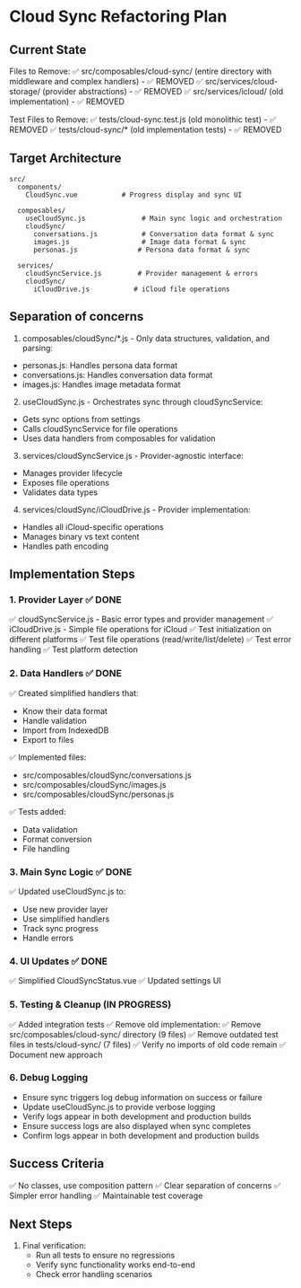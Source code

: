 # Cloud Sync Refactoring Plan

## Current State
Files to Remove:
✅ src/composables/cloud-sync/ (entire directory with middleware and complex handlers) - ✅ REMOVED
✅ src/services/cloud-storage/ (provider abstractions) - ✅ REMOVED
✅ src/services/icloud/ (old implementation) - ✅ REMOVED

Test Files to Remove:
✅ tests/cloud-sync.test.js (old monolithic test) - ✅ REMOVED
✅ tests/cloud-sync/* (old implementation tests) - ✅ REMOVED

## Target Architecture
```
src/
  components/
    CloudSync.vue           # Progress display and sync UI
  
  composables/
    useCloudSync.js              # Main sync logic and orchestration 
    cloudSync/
      conversations.js           # Conversation data format & sync
      images.js                  # Image data format & sync
      personas.js               # Persona data format & sync
  
  services/
    cloudSyncService.js         # Provider management & errors
    cloudSync/
      iCloudDrive.js           # iCloud file operations
```

## Separation of concerns

1. composables/cloudSync/*.js - Only data structures, validation, and parsing:
  - personas.js: Handles persona data format
  - conversations.js: Handles conversation data format
  - images.js: Handles image metadata format

2. useCloudSync.js - Orchestrates sync through cloudSyncService:
  - Gets sync options from settings
  - Calls cloudSyncService for file operations
  - Uses data handlers from composables for validation

3. services/cloudSyncService.js - Provider-agnostic interface:
  - Manages provider lifecycle
  - Exposes file operations
  - Validates data types

4. services/cloudSync/iCloudDrive.js - Provider implementation:
  - Handles all iCloud-specific operations
  - Manages binary vs text content
  - Handles path encoding

## Implementation Steps

### 1. Provider Layer ✅ DONE
✅ cloudSyncService.js - Basic error types and provider management
✅ iCloudDrive.js - Simple file operations for iCloud
✅ Test initialization on different platforms
✅ Test file operations (read/write/list/delete)
✅ Test error handling
✅ Test platform detection

### 2. Data Handlers ✅ DONE
✅ Created simplified handlers that:
- Know their data format
- Handle validation
- Import from IndexedDB 
- Export to files

✅ Implemented files:
- src/composables/cloudSync/conversations.js
- src/composables/cloudSync/images.js  
- src/composables/cloudSync/personas.js

✅ Tests added:
- Data validation
- Format conversion
- File handling

### 3. Main Sync Logic ✅ DONE
✅ Updated useCloudSync.js to:
- Use new provider layer
- Use simplified handlers
- Track sync progress
- Handle errors

### 4. UI Updates ✅ DONE
✅ Simplified CloudSyncStatus.vue
✅ Updated settings UI

### 5. Testing & Cleanup (IN PROGRESS)
✅ Added integration tests
✅ Remove old implementation:
  ✅ Remove src/composables/cloud-sync/ directory (9 files)
  ✅ Remove outdated test files in tests/cloud-sync/ (7 files)
  ✅ Verify no imports of old code remain
✅ Document new approach

### 6. Debug Logging
- Ensure sync triggers log debug information on success or failure
- Update useCloudSync.js to provide verbose logging
- Verify logs appear in both development and production builds
- Ensure success logs are also displayed when sync completes
- Confirm logs appear in both development and production builds

## Success Criteria
✅ No classes, use composition pattern
✅ Clear separation of concerns
✅ Simpler error handling
✅ Maintainable test coverage

## Next Steps
1. Final verification:
   - Run all tests to ensure no regressions
   - Verify sync functionality works end-to-end
   - Check error handling scenarios

